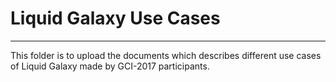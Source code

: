 # Liquid Galaxy Use Cases
---
This folder is to upload the documents which describes different use cases of Liquid Galaxy made by GCI-2017 participants. 

